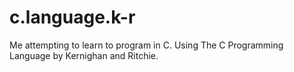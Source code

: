 # c.language.k-r
Me attempting to learn to program in C. Using The C Programming Language by Kernighan and Ritchie.
